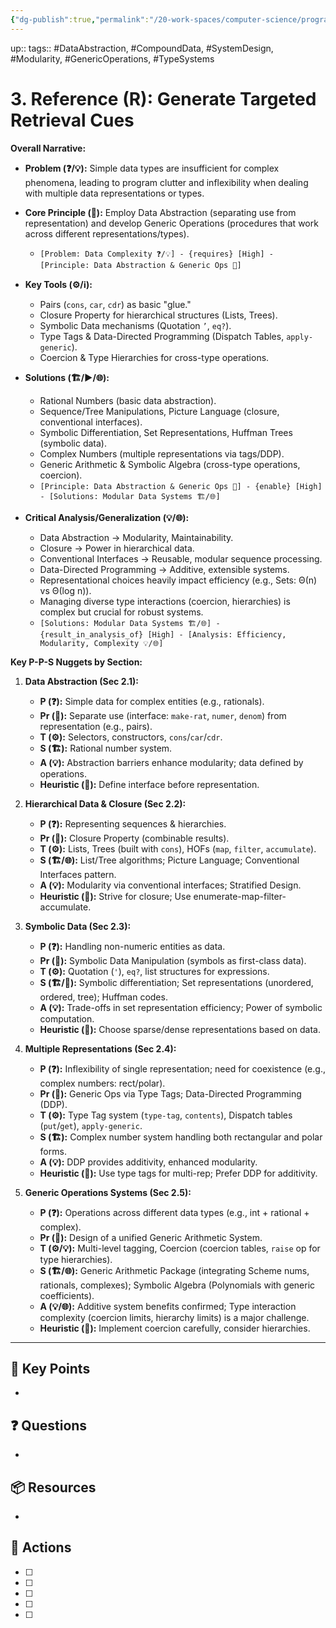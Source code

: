 ```yaml
---
{"dg-publish":true,"permalink":"/20-work-spaces/computer-science/programming/scheme/sicp/detailed/chapter-ii/3-reference/"}
---
```





up:: 
tags:: #DataAbstraction, #CompoundData, #SystemDesign, #Modularity, #GenericOperations, #TypeSystems



# 3. Reference (R): Generate Targeted Retrieval Cues


**Overall Narrative:**

- **Problem (❓/💡):** Simple data types are insufficient for complex phenomena, leading to program clutter and inflexibility when dealing with multiple data representations or types.
- **Core Principle (📖):** Employ Data Abstraction (separating use from representation) and develop Generic Operations (procedures that work across different representations/types).
    - `[Problem: Data Complexity ❓/💡] - {requires} [High] - [Principle: Data Abstraction & Generic Ops 📖]`
- **Key Tools (⚙️/ℹ️):**
    - Pairs (`cons`, `car`, `cdr`) as basic "glue."
    - Closure Property for hierarchical structures (Lists, Trees).
    - Symbolic Data mechanisms (Quotation `’`, `eq?`).
    - Type Tags & Data-Directed Programming (Dispatch Tables, `apply-generic`).
    - Coercion & Type Hierarchies for cross-type operations.
      
- **Solutions (🏗️/▶️/🌐):**
    - Rational Numbers (basic data abstraction).
    - Sequence/Tree Manipulations, Picture Language (closure, conventional interfaces).
    - Symbolic Differentiation, Set Representations, Huffman Trees (symbolic data).
    - Complex Numbers (multiple representations via tags/DDP).
    - Generic Arithmetic & Symbolic Algebra (cross-type operations, coercion).
    - `[Principle: Data Abstraction & Generic Ops 📖] - {enable} [High] - [Solutions: Modular Data Systems 🏗️/🌐]`
      
- **Critical Analysis/Generalization (💡/🌐):**
    - Data Abstraction -> Modularity, Maintainability.
    - Closure -> Power in hierarchical data.
    - Conventional Interfaces -> Reusable, modular sequence processing.
    - Data-Directed Programming -> Additive, extensible systems.
    - Representational choices heavily impact efficiency (e.g., Sets: Θ(n) vs Θ(log n)).
    - Managing diverse type interactions (coercion, hierarchies) is complex but crucial for robust systems.
    - `[Solutions: Modular Data Systems 🏗️/🌐] - {result_in_analysis_of} [High] - [Analysis: Efficiency, Modularity, Complexity 💡/🌐]`

**Key P-P-S Nuggets by Section:**

1. **Data Abstraction (Sec 2.1):**
    
    - **P (❓):** Simple data for complex entities (e.g., rationals).
    - **Pr (📖):** Separate use (interface: `make-rat`, `numer`, `denom`) from representation (e.g., pairs).
    - **T (⚙️):** Selectors, constructors, `cons`/`car`/`cdr`.
    - **S (🏗️):** Rational number system.
    - **A (💡):** Abstraction barriers enhance modularity; data defined by operations.
    - **Heuristic (🎲):** Define interface before representation.
      
2. **Hierarchical Data & Closure (Sec 2.2):**
    
    - **P (❓):** Representing sequences & hierarchies.
    - **Pr (📖):** Closure Property (combinable results).
    - **T (⚙️):** Lists, Trees (built with `cons`), HOFs (`map`, `filter`, `accumulate`).
    - **S (🏗️/🌐):** List/Tree algorithms; Picture Language; Conventional Interfaces pattern.
    - **A (💡):** Modularity via conventional interfaces; Stratified Design.
    - **Heuristic (🎲):** Strive for closure; Use enumerate-map-filter-accumulate.
      
3. **Symbolic Data (Sec 2.3):**
    
    - **P (❓):** Handling non-numeric entities as data.
    - **Pr (📖):** Symbolic Data Manipulation (symbols as first-class data).
    - **T (⚙️):** Quotation (`'`), `eq?`, list structures for expressions.
    - **S (🏗️/🎲):** Symbolic differentiation; Set representations (unordered, ordered, tree); Huffman codes.
    - **A (💡):** Trade-offs in set representation efficiency; Power of symbolic computation.
    - **Heuristic (🎲):** Choose sparse/dense representations based on data.
      
4. **Multiple Representations (Sec 2.4):**
    
    - **P (❓):** Inflexibility of single representation; need for coexistence (e.g., complex numbers: rect/polar).
    - **Pr (📖):** Generic Ops via Type Tags; Data-Directed Programming (DDP).
    - **T (⚙️):** Type Tag system (`type-tag`, `contents`), Dispatch tables (`put`/`get`), `apply-generic`.
    - **S (🏗️):** Complex number system handling both rectangular and polar forms.
    - **A (💡):** DDP provides additivity, enhanced modularity.
    - **Heuristic (🎲):** Use type tags for multi-rep; Prefer DDP for additivity.
      
5. **Generic Operations Systems (Sec 2.5):**
    
    - **P (❓):** Operations across different data types (e.g., int + rational + complex).
    - **Pr (📖):** Design of a unified Generic Arithmetic System.
    - **T (⚙️/💡):** Multi-level tagging, Coercion (coercion tables, `raise` op for type hierarchies).
    - **S (🏗️/🌐):** Generic Arithmetic Package (integrating Scheme nums, rationals, complexes); Symbolic Algebra (Polynomials with generic coefficients).
    - **A (💡/🌐):** Additive system benefits confirmed; Type interaction complexity (coercion limits, hierarchy limits) is a major challenge.
    - **Heuristic (🎲):** Implement coercion carefully, consider hierarchies.


---

## 🔑 Key Points
- 
## ❓ Questions
- 
## 📦 Resources
- 
## 🎯 Actions
- [ ] 
- [ ] 
- [ ] 
- [ ] 
- [ ] 